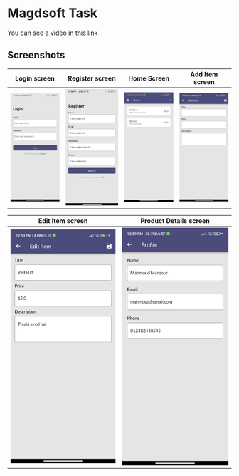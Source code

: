 # **Magdsoft Task**

You can see a video [in this link](https://youtu.be/24zXqYlQ6FQ)

## Screenshots

  Login screen                 |   Register screen        |  Home Screen | Add Item screen 
:-------------------------:|:-------------------------:|:-------------------------:|:-------------------------:
![](https://github.com/MOHAB28/rarecrew-task/blob/master/screenshots/login_view.jpg?raw=true)|![](https://github.com/MOHAB28/rarecrew-task/blob/master/screenshots/register_view.jpg?raw=true)|![](https://github.com/MOHAB28/rarecrew-task/blob/master/screenshots/home_view.jpg?raw=true)|![](https://github.com/MOHAB28/rarecrew-task/blob/master/screenshots/add_item_view.jpg?raw=true)

  Edit Item screen                 |   Product Details screen       
:-------------------------:|:-------------------------:
![](https://github.com/MOHAB28/rarecrew-task/blob/master/screenshots/edit_item_view.jpg?raw=true)|![](https://github.com/MOHAB28/rarecrew-task/blob/master/screenshots/profile_view.jpg?raw=true)
